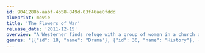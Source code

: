 ```yaml
---
id: 9041288b-aabf-4b58-849d-03f46ae0fddd
blueprint: movie
title: 'The Flowers of War'
release_date: '2011-12-15'
overview: "A Westerner finds refuge with a group of women in a church during Japan's rape of Nanking in 1937. Posing as a priest, he attempts to lead the women to safety."
genres: '[{"id": 18, "name": "Drama"}, {"id": 36, "name": "History"}, {"id": 10752, "name": "War"}]'
---
```

